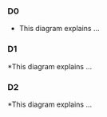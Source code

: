 ### D0
 * This diagram explains ...
 
### D1
  *This diagram explains ...
  
 ### D2
  *This diagram explains ...
